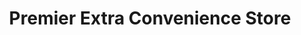 ---
title: "Premier Extra Convenience Store"
url: /grimsby/premier-extra-convenience-store-wellington-street/
shop: convenience
---